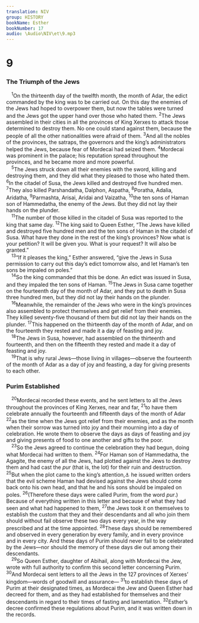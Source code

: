 ```yaml
---
translation: NIV
group: HISTORY
bookName: Esther 
bookNumber: 17
audio: \Audio\NIV\et\9.mp3
---
```


<div class="title"><h1>9</h1><h3>The Triumph of the Jews </h3></div>
<span class="verse et_9_1"> <sup>1</sup>On the thirteenth day of the twelfth month, the month of Adar, the edict commanded by the king was to be carried out. On this day the enemies of the Jews had hoped to overpower them, but now the tables were turned and the Jews got the upper hand over those who hated them. </span>
<span class="verse et_9_2"><sup>2</sup>The Jews assembled in their cities in all the provinces of King Xerxes to attack those determined to destroy them. No one could stand against them, because the people of all the other nationalities were afraid of them. </span>
<span class="verse et_9_3"><sup>3</sup>And all the nobles of the provinces, the satraps, the governors and the king’s administrators helped the Jews, because fear of Mordecai had seized them. </span>
<span class="verse et_9_4"><sup>4</sup>Mordecai was prominent in the palace; his reputation spread throughout the provinces, and he became more and more powerful. <br/></span>
<span class="verse et_9_5"> <sup>5</sup>The Jews struck down all their enemies with the sword, killing and destroying them, and they did what they pleased to those who hated them. </span>
<span class="verse et_9_6"><sup>6</sup>In the citadel of Susa, the Jews killed and destroyed five hundred men. </span>
<span class="verse et_9_7"><sup>7</sup>They also killed Parshandatha, Dalphon, Aspatha, </span>
<span class="verse et_9_8"><sup>8</sup>Poratha, Adalia, Aridatha, </span>
<span class="verse et_9_9"><sup>9</sup>Parmashta, Arisai, Aridai and Vaizatha, </span>
<span class="verse et_9_10"><sup>10</sup>the ten sons of Haman son of Hammedatha, the enemy of the Jews. But they did not lay their hands on the plunder. <br/></span>
<span class="verse et_9_11"> <sup>11</sup>The number of those killed in the citadel of Susa was reported to the king that same day. </span>
<span class="verse et_9_12"><sup>12</sup>The king said to Queen Esther, “The Jews have killed and destroyed five hundred men and the ten sons of Haman in the citadel of Susa. What have they done in the rest of the king’s provinces? Now what is your petition? It will be given you. What is your request? It will also be granted.” <br/></span>
<span class="verse et_9_13"> <sup>13</sup>“If it pleases the king,” Esther answered, “give the Jews in Susa permission to carry out this day’s edict tomorrow also, and let Haman’s ten sons be impaled on poles.” <br/></span>
<span class="verse et_9_14"> <sup>14</sup>So the king commanded that this be done. An edict was issued in Susa, and they impaled the ten sons of Haman. </span>
<span class="verse et_9_15"><sup>15</sup>The Jews in Susa came together on the fourteenth day of the month of Adar, and they put to death in Susa three hundred men, but they did not lay their hands on the plunder. <br/></span>
<span class="verse et_9_16"> <sup>16</sup>Meanwhile, the remainder of the Jews who were in the king’s provinces also assembled to protect themselves and get relief from their enemies. They killed seventy-five thousand of them but did not lay their hands on the plunder. </span>
<span class="verse et_9_17"><sup>17</sup>This happened on the thirteenth day of the month of Adar, and on the fourteenth they rested and made it a day of feasting and joy. <br/></span>
<span class="verse et_9_18"> <sup>18</sup>The Jews in Susa, however, had assembled on the thirteenth and fourteenth, and then on the fifteenth they rested and made it a day of feasting and joy. <br/></span>
<span class="verse et_9_19"> <sup>19</sup>That is why rural Jews—those living in villages—observe the fourteenth of the month of Adar as a day of joy and feasting, a day for giving presents to each other. <br/></span>
<div class="title"><h3>Purim Established </h3></div>
<span class="verse et_9_20"> <sup>20</sup>Mordecai recorded these events, and he sent letters to all the Jews throughout the provinces of King Xerxes, near and far, </span>
<span class="verse et_9_21"><sup>21</sup>to have them celebrate annually the fourteenth and fifteenth days of the month of Adar </span>
<span class="verse et_9_22"><sup>22</sup>as the time when the Jews got relief from their enemies, and as the month when their sorrow was turned into joy and their mourning into a day of celebration. He wrote them to observe the days as days of feasting and joy and giving presents of food to one another and gifts to the poor. <br/></span>
<span class="verse et_9_23"> <sup>23</sup>So the Jews agreed to continue the celebration they had begun, doing what Mordecai had written to them. </span>
<span class="verse et_9_24"><sup>24</sup>For Haman son of Hammedatha, the Agagite, the enemy of all the Jews, had plotted against the Jews to destroy them and had cast the <em>pur</em> (that is, the lot) for their ruin and destruction. </span>
<span class="verse et_9_25"><sup>25</sup>But when the plot came to the king’s attention,<a data-toggle="tooltip" data-placement="bottom" title="Or when Esther came before the king">⚓</a> he issued written orders that the evil scheme Haman had devised against the Jews should come back onto his own head, and that he and his sons should be impaled on poles. </span>
<span class="verse et_9_26"><sup>26</sup>(Therefore these days were called Purim, from the word <em>pur</em>.) Because of everything written in this letter and because of what they had seen and what had happened to them, </span>
<span class="verse et_9_27"><sup>27</sup>the Jews took it on themselves to establish the custom that they and their descendants and all who join them should without fail observe these two days every year, in the way prescribed and at the time appointed. </span>
<span class="verse et_9_28"><sup>28</sup>These days should be remembered and observed in every generation by every family, and in every province and in every city. And these days of Purim should never fail to be celebrated by the Jews—nor should the memory of these days die out among their descendants. <br/></span>
<span class="verse et_9_29"> <sup>29</sup>So Queen Esther, daughter of Abihail, along with Mordecai the Jew, wrote with full authority to confirm this second letter concerning Purim. </span>
<span class="verse et_9_30"><sup>30</sup>And Mordecai sent letters to all the Jews in the 127 provinces of Xerxes’ kingdom—words of goodwill and assurance— </span>
<span class="verse et_9_31"><sup>31</sup>to establish these days of Purim at their designated times, as Mordecai the Jew and Queen Esther had decreed for them, and as they had established for themselves and their descendants in regard to their times of fasting and lamentation. </span>
<span class="verse et_9_32"><sup>32</sup>Esther’s decree confirmed these regulations about Purim, and it was written down in the records. <br/></span>
